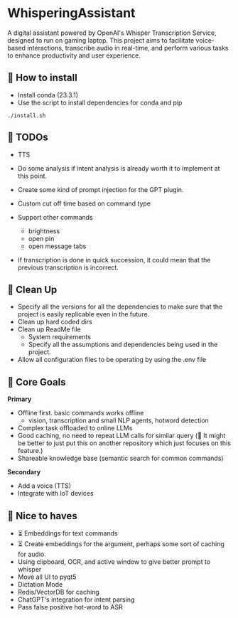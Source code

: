 # WhisperingAssistant
A digital assistant powered by OpenAI's Whisper Transcription Service, designed to run on gaming laptop. This project aims to facilitate voice-based interactions, transcribe audio in real-time, and perform various tasks to enhance productivity and user experience.


## 📌 How to install
- Install conda (23.3.1)
- Use the script to install dependencies for conda and pip
```commandline
./install.sh
```

## 📌 TODOs
- TTS
- Do some analysis if intent analysis is already worth it to implement at this point.
- Create some kind of prompt injection for the GPT plugin.

- Custom cut off time based on command type
- Support other commands
  - brightness
  - open pin
  - open message tabs
- If transcription is done in quick succession, it could mean that the previous transcription is incorrect.

## 📌 Clean Up
- Specify all the versions for all the dependencies to make sure that the project is easily replicable even in the future.
- Clean up hard coded dirs
- Clean up ReadMe file 
  - System requirements
  - Specify all the assumptions and dependencies being used in the project.
- Allow all configuration files to be operating by using the .env file

## 📌 Core Goals
**Primary**
- Offline first. basic commands works offline
  - vision, transcription and small NLP agents, hotword detection
- Complex task offloaded to online LLMs
- Good caching, no need to repeat LLM calls for similar query (📍 It might be better to just put this on another repository which just focuses on this feature.)
- Shareable knowledge base (semantic search for common commands)

**Secondary**
- Add a voice (TTS)
- Integrate with IoT devices

## 📌 Nice to haves
- ⏳️ Embeddings for text commands
- ⏳️ Create embeddings for the argument, perhaps some sort of caching for audio.
- Using clipboard, OCR, and active window to give better prompt to whisper
- Move all UI to pyqt5
- Dictation Mode
- Redis/VectorDB for caching
- ChatGPT's integration for intent parsing
- Pass false positive hot-word to ASR